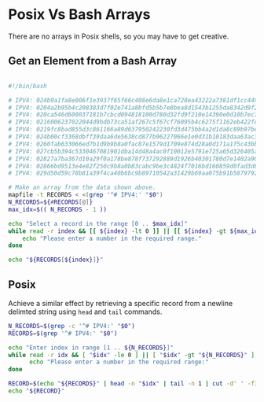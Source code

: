 # Posix Vs Bash Arrays

There are no arrays in Posix shells, so you may have to get creative.

Get an Element from a Bash Array
--------------------------------

```bash

#!/bin/bash

# IPV4: 024b9a1fa8e006f1e3937f65f66c408e6da8e1ca728ea43222a7381df1cc449605@128.199.202.168
# IPV4: 0204a2b95b4c208383d7f02e741a8bfd5b5b7e8bea8d1543b1255da8342d9f2c6b@172.81.178.189
# IPV4: 020ca546d600037181b7cbcd094818100d780d32fd9f210e14390e0d10b7ec71fb@187.65.218.133
# IPV4: 0216006237022044d9bdb73ca51af267c5f67cf76095b4c6275f1162eb422fed68@108.7.50.215
# IPV4: 0219fc8bad855d3c861166a89d637950242230fd3d475bb4a2d1da8c89b97beb0a@78.94.255.174
# IPV4: 024b00cf3368dbff39daa6de5638cd877b96227066e1e0d31b10183daa63ac325d@94.156.174.22
# IPV4: 0260fab633066ed7b1d9b9b8a0fac87e1579d1709e874d28a0d171a1f5c43bb877@54.245.57.153
# IPV4: 027cb5b394c5330467081901dba14d48a4ac0f10012e5791e725a65d326405a82e@82.40.164.125
# IPV4: 02827a7ba367d10a29f0a178be878f737292889d1926b40301780d7e1402a90a72@18.223.138.245
# IPV4: 02866bd9513e4e82f250c9b8a0b83cabc9be3c4824f7016bd160859d0fad3d8920@153.126.136.98
# IPV4: 029d50d59c78b81a39f4ca40b6bc9b89710542a31429b69aa075b91b587979205d@185.228.137.238

# Make an array from the data shown above.
mapfile -t RECORDS < <(grep '^# IPV4:' "$0")
N_RECORDS=${#RECORDS[@]}
max_idx=$(( N_RECORDS - 1 ))

echo "Select a record in the range [0 .. $max_idx]"
while read -r index && [[ ${index} -lt 0 ]] || [[ ${index} -gt ${max_idx} ]]; do
	echo "Please enter a number in the required range."
done

echo "${RECORDS[${index}]}"
```
Posix
-----
Achieve a similar effect by retrieving a specific record from a newline delimted string using `head` and `tail` commands.

```sh
N_RECORDS=$(grep -c '^# IPV4:' "$0")
RECORDS=$(grep '^# IPV4:' "$0") 

echo "Enter index in range [1 .. ${N_RECORDS}]"
while read -r idx && [ "$idx" -le 0 ] || [ "$idx" -gt "${N_RECORDS}" ]; do
      echo "Please enter a number in the required range:"
done      

RECORD=$(echo "${RECORDS}" | head -n "$idx" | tail -n 1 | cut -d' ' -f3-)
echo "${RECORD}"
```


